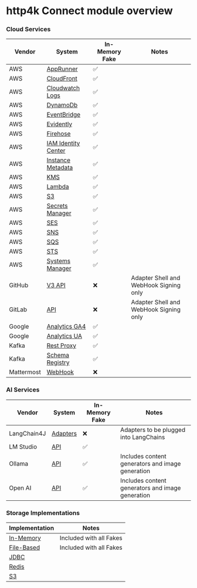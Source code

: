 # http4k Connect module overview

### Cloud Services

| Vendor     | System                                            | In-Memory Fake | Notes                                  |
|------------|---------------------------------------------------|----------------|----------------------------------------|
| AWS        | [AppRunner](./amazon/apprunner)                   | ✅              |                                        |
| AWS        | [CloudFront](./amazon/cloudfront)                 | ✅              |                                        |
| AWS        | [Cloudwatch Logs](./amazon/cloudwatchlogs)        | ✅              |                                        |
| AWS        | [DynamoDb](./amazon/dynamodb)                     | ✅              |                                        |
| AWS        | [EventBridge](./amazon/eventbridge)               | ✅              |                                        |
| AWS        | [Evidently](./amazon/evidently)                   | ✅              |                                        |
| AWS        | [Firehose](./amazon/firehose)                     | ✅              |                                        |
| AWS        | [IAM Identity Center](./amazon/iamidentitycenter) | ✅              |                                        |
| AWS        | [Instance Metadata](./amazon/instancemetadata)    | ✅              |                                        |
| AWS        | [KMS](./amazon/kms)                               | ✅              |                                        |
| AWS        | [Lambda](./amazon/lambda)                         | ✅              |                                        |
| AWS        | [S3](./amazon/s3)                                 | ✅              |                                        |
| AWS        | [Secrets Manager](./amazon/secretsmanager)        | ✅              |                                        |
| AWS        | [SES](./amazon/ses)                               | ✅              |                                        |
| AWS        | [SNS](./amazon/sns)                               | ✅              |                                        |
| AWS        | [SQS](./amazon/sqs)                               | ✅              |                                        |
| AWS        | [STS](./amazon/sts)                               | ✅              |                                        |
| AWS        | [Systems Manager](./amazon/systemsmanager)        | ✅              |                                        |
| GitHub     | [V3 API](./github)                                | ❌              | Adapter Shell and WebHook Signing only |
| GitLab     | [API](./gitlab)                                   | ❌              | Adapter Shell and WebHook Signing only |
| Google     | [Analytics GA4](./google/analytics-ga4)           | ✅              |                                        |
| Google     | [Analytics UA](./google/analytics-ua)             | ✅              |                                        |
| Kafka      | [Rest Proxy](./kafka/rest)                        | ✅              |                                        |
| Kafka      | [Schema Registry](./kafka/schemaregistry)         | ✅              |                                        |
| Mattermost | [WebHook](./mattermost)                           | ❌              |                                        |

### AI Services

| Vendor      | System                  | In-Memory Fake | Notes                                            |
|-------------|-------------------------|----------------|--------------------------------------------------|
| LangChain4J | [Adapters](./langchain) | ❌              | Adapters to be plugged into LangChains           |
| LM Studio   | [API](./lmstudio)       | ✅              |                                                  |
| Ollama      | [API](./ollama)         | ✅              | Includes content generators and image generation |
| Open AI     | [API](./openai)         | ✅              | Includes content generators and image generation |

### Storage Implementations

| Implementation               | Notes                   |
|------------------------------|-------------------------|
| [In-Memory](./storage/core)  | Included with all Fakes |
| [File-Based](./storage/core) | Included with all Fakes |
| [JDBC](./storage/jdbc)       |                         |
| [Redis](./storage/redis)     |                         |
| [S3](./storage/s3)           |                         |
